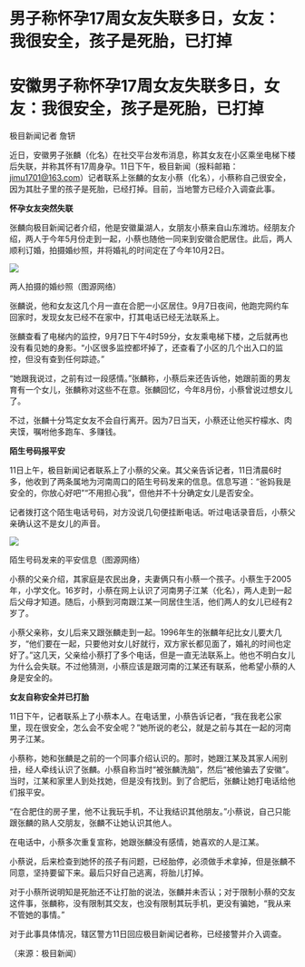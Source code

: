 # 男子称怀孕17周女友失联多日，女友：我很安全，孩子是死胎，已打掉

# 安徽男子称怀孕17周女友失联多日，女友：我很安全，孩子是死胎，已打掉

极目新闻记者 詹钘

近日，安徽男子张麟（化名）在社交平台发布消息，称其女友在小区乘坐电梯下楼后失联，并称其怀有17周身孕。11日下午，极目新闻（报料邮箱：jimu1701@163.com）记者联系上张麟的女友小蔡（化名），小蔡称自己很安全，因为其肚子里的孩子是死胎，已经打掉。目前，当地警方已经介入调查此事。

**怀孕女友突然失联**

张麟向极目新闻记者介绍，他是安徽巢湖人，女朋友小蔡来自山东潍坊。经朋友介绍，两人于今年5月份走到一起，小蔡也随他一同来到安徽合肥居住。此后，两人顺利订婚，拍摄婚纱照，并将婚礼的时间定在了今年10月2日。

![](https://inews.gtimg.com/om_bt/OycxVkUr3LrPPFRmCZ_WlEflHzDalesSbPeTe9qkjFF1EAA/1000)

两人拍摄的婚纱照（图源网络）

张麟说，他和女友这几个月一直在合肥一小区居住。9月7日夜间，他跑完网约车回家时，发现女友已经不在家中，打其电话已经无法联系上。

张麟查看了电梯内的监控，9月7日下午4时59分，女友乘电梯下楼，之后就再也没有看见她的身影。“小区很多监控都坏掉了，还查看了小区的几个出入口的监控，但没有查到任何踪迹。”

“她跟我说过，之前有过一段感情。”张麟称，小蔡后来还告诉他，她跟前面的男友育有一个女儿，张麟称对这些不在意。张麟回忆，今年8月份，小蔡曾说过想女儿了。

不过，张麟十分笃定女友不会自行离开。因为7日当天，小蔡还让他买柠檬水、肉夹馍，嘱咐他多跑车、多赚钱。

**陌生号码报平安**

11日上午，极目新闻记者联系上了小蔡的父亲。其父亲告诉记者，11日清晨6时多，他收到了两条属地为河南周口的陌生号码发来的信息。信息写道：“爸妈我是安全的，你放心好吧”“不用担心我”，但他并不十分确定女儿是否安全。

记者拨打这个陌生电话号码，对方没说几句便挂断电话。听过电话录音后，小蔡父亲确认这不是女儿的声音。

![](https://inews.gtimg.com/om_bt/OsrqElkoSgB5NqFQ9cjTOdpncEWegKOUDgXHuuaY06mUkAA/1000)

陌生号码发来的平安信息（图源网络）

小蔡的父亲介绍，其家庭是农民出身，夫妻俩只有小蔡一个孩子。小蔡生于2005年，小学文化。16岁时，小蔡在网上认识了河南男子江某（化名），两人走到一起后父母才知道。随后，小蔡到河南跟江某一同居住生活，他们两人的女儿已经有2岁了。

小蔡父亲称，女儿后来又跟张麟走到一起。1996年生的张麟年纪比女儿要大几岁，“他们要在一起，只要他对女儿好就行，双方家长都见面了，婚礼的时间也定好了。”这几天，父亲给小蔡打了多个电话，但是一直无法联系上。他也不明白女儿为什么会失联。不过他猜测，小蔡应该是跟河南的江某还有联系，他希望小蔡的人身是安全的。

**女友自称安全并已打胎**

11日下午，记者联系上了小蔡本人。在电话里，小蔡告诉记者，“我在我老公家里，现在很安全，怎么会不安全呢？”她所说的老公，就是之前与其在一起的河南男子江某。

小蔡称，她和张麟是之前的一个同事介绍认识的。那时，她跟江某及其家人闹别扭，经人牵线认识了张麟。小蔡自称当时“被张麟洗脑”，然后“被他骗去了安徽”。当时，江某和家里人到处找她，但是没有找到。到了合肥后，张麟让她打电话给他们报平安。

“在合肥住的房子里，他不让我玩手机，不让我结识其他朋友。”小蔡说，自己只能跟张麟的熟人交朋友，张麟不让她认识其他人。

在电话中，小蔡多次重复宣称，她跟张麟没有感情，她喜欢的人是江某。

小蔡说，后来检查到她怀的孩子有问题，已经胎停，必须做手术拿掉，但是张麟不同意，坚持要留下来。最后只好自己逃离，将胎儿打掉。

对于小蔡所说明知是死胎还不让打胎的说法，张麟并未否认；对于限制小蔡的交友这件事，张麟称，没有限制其交友，也没有限制其玩手机，更没有骗她，“我从来不管她的事情。”

对于此事具体情况，辖区警方11日回应极目新闻记者称，已经接警并介入调查。

（来源：极目新闻）

